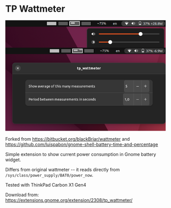 # TP Wattmeter

![demo](/screenshot.png?raw=true "demo")

Forked from https://bitbucket.org/blackBriar/wattmeter and https://github.com/luispabon/gnome-shell-battery-time-and-percentage

Simple extension to show current power consumption in Gnome battery widget.

Differs from original wattmeter -- it reads directly from `/sys/class/power_supply/BAT0/power_now`.

Tested with ThinkPad Carbon X1 Gen4

Download from: https://extensions.gnome.org/extension/2308/tp_wattmeter/